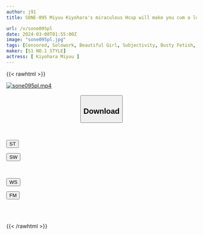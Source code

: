 ```yaml
---
author: j91
title: SONE-095 Miyuu Kiyohara's miraculous Hcup will make you cum a lot. The ultimate breast masturbation support with a little devil's pov video

url: /v/sone095pl
date: 2024-03-08T01:55:00Z
image: "sone095pl.jpg"
tags: [Censored, Solowork, Beautiful Girl, Subjectivity, Busty Fetish, Masturbation Support	]
maker: [S1 NO.1 STYLE]
actress: [ Kiyohara Miyuu ]
---
```



{{< rawhtml >}}

<div class="video" data-videoid="7PAMmR8b2DTAL74">
    <a href="javascript:;">
        <img src="/v/sone095pl/sone095pl.jpg" width="WIDTH" height="HEIGHT" alt="sone095pl.mp4" loading="lazy">
    </a>
</div>

<script type="text/javascript" src="https://j91.asia/asset/on-demand-st.js"></script>

<br>
  <link rel="stylesheet" href="https://j91.asia/asset/bs5.css">
  
  <center>
  <button class="btn btn-primary" type="button" data-bs-toggle="collapse" data-bs-target=".multi-collapse" aria-expanded="false" aria-controls="multiCollapseExample1 multiCollapseExample2"><h2>Download</h2></button></center>
</p>
<div class="row">
  <div class="col">
    <div class="collapse multi-collapse" id="multiCollapseExample1">
      <div class="card card-body">
	      	      <br>
<div class="buttons">  
<p><a href="https://streamtape.to/v/7PAMmR8b2DTAL74" target="_blank"><button class="btn-hover color-3"><i class="fa fa-download"></i> ST</button></a></p>
<p><a href="https://cdnwish.com/ro99r46hoz5m" target="_blank"><button class="btn-hover color-2"><i class="fa fa-download"></i> SW</button></a></p></div>
    </div>
  </div>
</div>
  <div class="col">
    <div class="collapse multi-collapse" id="multiCollapseExample2">
      <div class="card card-body">
	      <br>
<div class="buttons">
<p><a href="https://wolfstream.tv/4h1d1a6b47rn"><button class="btn-hover color-9"><i class="fa fa-download"></i> WS</button></a></p>
<p><a href="https://filemoon.sx/d/k7juah3ui9as"><button class="btn-hover color-8"><i class="fa fa-download"></i> FM</button></a></p></div>
<br><br>
      </div>
    </div>
  </div>
</div>

{{< /rawhtml >}}